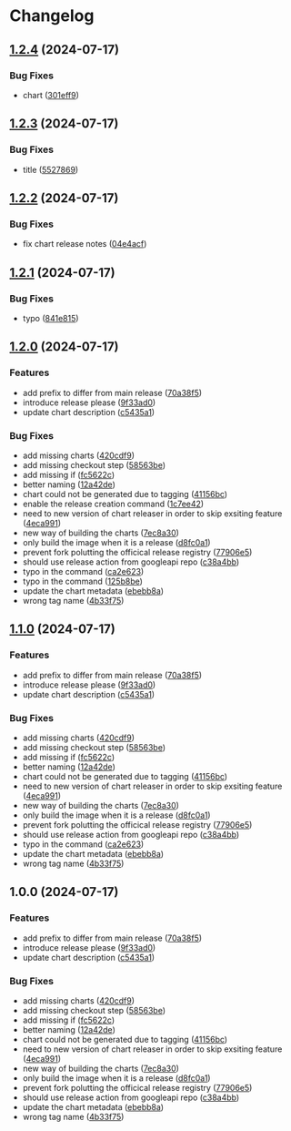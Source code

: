 # Changelog

## [1.2.4](https://github.com/iandyh/shibuya/compare/v1.2.3...v1.2.4) (2024-07-17)


### Bug Fixes

* chart ([301eff9](https://github.com/iandyh/shibuya/commit/301eff97fcaa888424886b1839d5b4e3777c2aee))

## [1.2.3](https://github.com/iandyh/shibuya/compare/v1.2.2...v1.2.3) (2024-07-17)


### Bug Fixes

* title ([5527869](https://github.com/iandyh/shibuya/commit/55278696651236bc8bf353b1b20f109c18742d2a))

## [1.2.2](https://github.com/iandyh/shibuya/compare/v1.2.1...v1.2.2) (2024-07-17)


### Bug Fixes

* fix chart release notes ([04e4acf](https://github.com/iandyh/shibuya/commit/04e4acfd48036207ff5a609fd4d55880903b66f7))

## [1.2.1](https://github.com/iandyh/shibuya/compare/v1.2.0...v1.2.1) (2024-07-17)


### Bug Fixes

* typo ([841e815](https://github.com/iandyh/shibuya/commit/841e815092e8fc126bf8a5a30b1c6360b92e3c83))

## [1.2.0](https://github.com/iandyh/shibuya/compare/v1.1.0...v1.2.0) (2024-07-17)


### Features

* add prefix to differ from main release ([70a38f5](https://github.com/iandyh/shibuya/commit/70a38f574ad5593c78d77456b6a83f735d62f3e4))
* introduce release please ([9f33ad0](https://github.com/iandyh/shibuya/commit/9f33ad0c7c22d1063b68fc22f7746e1ce748c86f))
* update chart description ([c5435a1](https://github.com/iandyh/shibuya/commit/c5435a10d80978d5a9734bc18cfebb20ab9e4826))


### Bug Fixes

* add missing charts ([420cdf9](https://github.com/iandyh/shibuya/commit/420cdf94fa56d13b7bec7ce12dde20d14c1ffc39))
* add missing checkout step ([58563be](https://github.com/iandyh/shibuya/commit/58563beef038324e2b520540a779beb0efce4a59))
* add missing if ([fc5622c](https://github.com/iandyh/shibuya/commit/fc5622ca1a59ca3dec356039145bac5f6bf15c9c))
* better naming ([12a42de](https://github.com/iandyh/shibuya/commit/12a42de7e83c3e37f0e44a6fff923a5f59e48cfe))
* chart could not be generated due to tagging ([41156bc](https://github.com/iandyh/shibuya/commit/41156bcdc0af51fb45c866a71ce1a06f0268470e))
* enable the release creation command ([1c7ee42](https://github.com/iandyh/shibuya/commit/1c7ee42fc06096d0b2b238f9712b99a9a44793fe))
* need to new version of chart releaser in order to skip exsiting feature ([4eca991](https://github.com/iandyh/shibuya/commit/4eca9914cd20a11399a4d4251ab6847912e1baf2))
* new way of building the charts ([7ec8a30](https://github.com/iandyh/shibuya/commit/7ec8a30eeeb18799e6cf90aab9acecd5a49b03ea))
* only build the image when it is a release ([d8fc0a1](https://github.com/iandyh/shibuya/commit/d8fc0a1496f591d6c9254460010b28e3187bf5d8))
* prevent fork polutting the officical release registry ([77906e5](https://github.com/iandyh/shibuya/commit/77906e5140365321eb881d7c1edf2db1a94e1ae9))
* should use release action from googleapi repo ([c38a4bb](https://github.com/iandyh/shibuya/commit/c38a4bb2aaeb172a4d1e44296715d950724f5008))
* typo in the command ([ca2e623](https://github.com/iandyh/shibuya/commit/ca2e6235d679e0fc9c29bf2646923337d0772d56))
* typo in the command ([125b8be](https://github.com/iandyh/shibuya/commit/125b8be7c4b239723b797134d2bc93fe59fd5e1a))
* update the chart metadata ([ebebb8a](https://github.com/iandyh/shibuya/commit/ebebb8a8ebfd47bff109ef53cfea6988694c172b))
* wrong tag name ([4b33f75](https://github.com/iandyh/shibuya/commit/4b33f7506cf2863665052650b3744ec8505adf1e))

## [1.1.0](https://github.com/iandyh/shibuya/compare/v1.0.0...v1.1.0) (2024-07-17)


### Features

* add prefix to differ from main release ([70a38f5](https://github.com/iandyh/shibuya/commit/70a38f574ad5593c78d77456b6a83f735d62f3e4))
* introduce release please ([9f33ad0](https://github.com/iandyh/shibuya/commit/9f33ad0c7c22d1063b68fc22f7746e1ce748c86f))
* update chart description ([c5435a1](https://github.com/iandyh/shibuya/commit/c5435a10d80978d5a9734bc18cfebb20ab9e4826))


### Bug Fixes

* add missing charts ([420cdf9](https://github.com/iandyh/shibuya/commit/420cdf94fa56d13b7bec7ce12dde20d14c1ffc39))
* add missing checkout step ([58563be](https://github.com/iandyh/shibuya/commit/58563beef038324e2b520540a779beb0efce4a59))
* add missing if ([fc5622c](https://github.com/iandyh/shibuya/commit/fc5622ca1a59ca3dec356039145bac5f6bf15c9c))
* better naming ([12a42de](https://github.com/iandyh/shibuya/commit/12a42de7e83c3e37f0e44a6fff923a5f59e48cfe))
* chart could not be generated due to tagging ([41156bc](https://github.com/iandyh/shibuya/commit/41156bcdc0af51fb45c866a71ce1a06f0268470e))
* need to new version of chart releaser in order to skip exsiting feature ([4eca991](https://github.com/iandyh/shibuya/commit/4eca9914cd20a11399a4d4251ab6847912e1baf2))
* new way of building the charts ([7ec8a30](https://github.com/iandyh/shibuya/commit/7ec8a30eeeb18799e6cf90aab9acecd5a49b03ea))
* only build the image when it is a release ([d8fc0a1](https://github.com/iandyh/shibuya/commit/d8fc0a1496f591d6c9254460010b28e3187bf5d8))
* prevent fork polutting the officical release registry ([77906e5](https://github.com/iandyh/shibuya/commit/77906e5140365321eb881d7c1edf2db1a94e1ae9))
* should use release action from googleapi repo ([c38a4bb](https://github.com/iandyh/shibuya/commit/c38a4bb2aaeb172a4d1e44296715d950724f5008))
* typo in the command ([ca2e623](https://github.com/iandyh/shibuya/commit/ca2e6235d679e0fc9c29bf2646923337d0772d56))
* update the chart metadata ([ebebb8a](https://github.com/iandyh/shibuya/commit/ebebb8a8ebfd47bff109ef53cfea6988694c172b))
* wrong tag name ([4b33f75](https://github.com/iandyh/shibuya/commit/4b33f7506cf2863665052650b3744ec8505adf1e))

## 1.0.0 (2024-07-17)


### Features

* add prefix to differ from main release ([70a38f5](https://github.com/iandyh/shibuya/commit/70a38f574ad5593c78d77456b6a83f735d62f3e4))
* introduce release please ([9f33ad0](https://github.com/iandyh/shibuya/commit/9f33ad0c7c22d1063b68fc22f7746e1ce748c86f))
* update chart description ([c5435a1](https://github.com/iandyh/shibuya/commit/c5435a10d80978d5a9734bc18cfebb20ab9e4826))


### Bug Fixes

* add missing charts ([420cdf9](https://github.com/iandyh/shibuya/commit/420cdf94fa56d13b7bec7ce12dde20d14c1ffc39))
* add missing checkout step ([58563be](https://github.com/iandyh/shibuya/commit/58563beef038324e2b520540a779beb0efce4a59))
* add missing if ([fc5622c](https://github.com/iandyh/shibuya/commit/fc5622ca1a59ca3dec356039145bac5f6bf15c9c))
* better naming ([12a42de](https://github.com/iandyh/shibuya/commit/12a42de7e83c3e37f0e44a6fff923a5f59e48cfe))
* chart could not be generated due to tagging ([41156bc](https://github.com/iandyh/shibuya/commit/41156bcdc0af51fb45c866a71ce1a06f0268470e))
* need to new version of chart releaser in order to skip exsiting feature ([4eca991](https://github.com/iandyh/shibuya/commit/4eca9914cd20a11399a4d4251ab6847912e1baf2))
* new way of building the charts ([7ec8a30](https://github.com/iandyh/shibuya/commit/7ec8a30eeeb18799e6cf90aab9acecd5a49b03ea))
* only build the image when it is a release ([d8fc0a1](https://github.com/iandyh/shibuya/commit/d8fc0a1496f591d6c9254460010b28e3187bf5d8))
* prevent fork polutting the officical release registry ([77906e5](https://github.com/iandyh/shibuya/commit/77906e5140365321eb881d7c1edf2db1a94e1ae9))
* should use release action from googleapi repo ([c38a4bb](https://github.com/iandyh/shibuya/commit/c38a4bb2aaeb172a4d1e44296715d950724f5008))
* update the chart metadata ([ebebb8a](https://github.com/iandyh/shibuya/commit/ebebb8a8ebfd47bff109ef53cfea6988694c172b))
* wrong tag name ([4b33f75](https://github.com/iandyh/shibuya/commit/4b33f7506cf2863665052650b3744ec8505adf1e))
